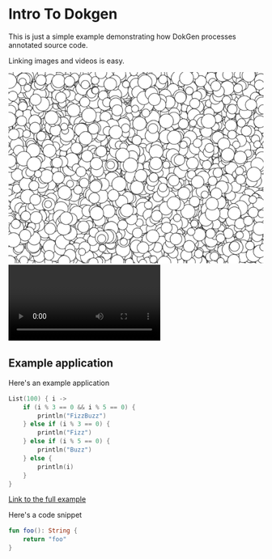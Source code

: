 
# Intro To Dokgen
This is just a simple example demonstrating how DokGen processes annotated source code.

Linking images and videos is easy.

<img src="media/circle-002.png"/>

<video controls>
    <source src="media/shapes-005.mp4" type="video/mp4"></source>
</video>


## Example application
Here's an example application

```kotlin
List(100) { i ->
    if (i % 3 == 0 && i % 5 == 0) {
        println("FizzBuzz")
    } else if (i % 3 == 0) {
        println("Fizz")
    } else if (i % 5 == 0) {
        println("Buzz")
    } else {
        println(i)
    }
}
```

[Link to the full example](https://github.com/openrndr/openrndr-examples/blob/master/src/main/kotlin/examples/01_Chapter1/C00SimpleUsage000.kt)

Here's a code snippet

```kotlin
fun foo(): String {
    return "foo"
}
```
